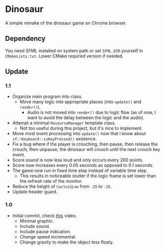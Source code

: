 # Dinosaur

A simple remake of the dinosaur game on Chrome browser.

## Dependency

You need SFML installed on system path or set `SFML_DIR` yourself in `CMakeLists.txt`. Lower CMake required version if needed.

## Update

### 1.1

- Organize main program into class.
    - Move many logic into appropriate places (into `update()` and `render()`).
        - Audio is not moved into `render()` due to logic flow (as of now, I want to avoid the delay between the logic and the audio).
- Attempt a minimal `ResourceManager` template class.
    - Not too useful during this project, but it's nice to implement.
- Move most event processing into `update()` now that I know about `sf::Keyboard::isKeyPressed()` existence.
- Fix a bug where if the player is crouching, then pause, then release the crouch, then unpause, the dinosaur will crouch until the next crouch key event.
- Score sound is now less loud and only occurs every 200 points.
- Score now increases every 0.05 seconds as opposed to 0.1 seconds.
- The game now run in fixed time step instead of variable time step.
    - This results in noticeable stutter if the logic frame is set lower than the refresh rate of the monitor.
- Reduce the height of `Cactus1Low` from `-25` to `-15`.
- Update header guard.

### 1.0

- Initial commit, check [this](https://youtu.be/xEKnjFSxH_0) video.
    - Minimal graphic.
    - Include sound.
    - Include pause indication.
    - Change speed incremental.
    - Change gravity to make the object less floaty.

